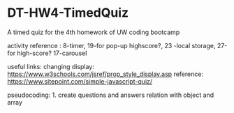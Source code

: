 # DT-HW4-TimedQuiz
A timed quiz for the 4th homework of UW coding bootcamp

activity reference : 8-timer, 19-for pop-up highscore?, 23 -local storage, 27-for high-score? 17-carousel

useful links:
    changing display: https://www.w3schools.com/jsref/prop_style_display.asp 
    reference: https://www.sitepoint.com/simple-javascript-quiz/


pseudocoding:
    1. create questions and answers relation with object and array
        



